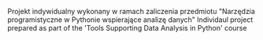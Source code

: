 Projekt indywidualny wykonany w ramach zaliczenia przedmiotu "Narzędzia programistyczne w Pythonie wspierające analizę danych"
Individaul project prepared as part of the 'Tools Supporting Data Analysis in Python' course
